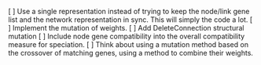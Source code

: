 [ ] Use a single representation instead of trying to keep the node/link
    gene list and the network representation in sync. This will simply
    the code a lot.
[ ] Implement the mutation of weights.
[ ] Add DeleteConnection structural mutation
[ ] Include node gene compatibility into the overall compatibility measure
    for speciation.
[ ] Think about using a mutation method based on the crossover of matching
    genes, using a method to combine their weights.
